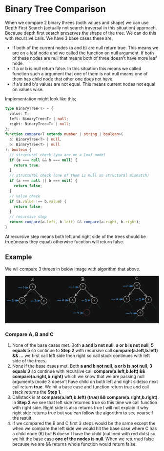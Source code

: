 # Binary Tree Comparison

When we compare 2 binary threes (both values and shape) we can use Depth First Search (actually not search traversal in this situation) approach. Because depth first search preserves the shape of the tree. We can do this with recursive calls. We have 3 base cases these are;

- If both of the current nodes (a and b) are null return true. This means we are on a leaf node and we called the function on null argument. If both of these nodes are null that means both of three doesn't have more leaf node.
- If a or b is null return false. In this situation this means we called function such a argument that one of them is not null means one of them has child node that other one does not have.
- If a's and b's values are not equal. This means current nodes not equal on values wise.

Implementation might look like this;

```ts
type BinaryTree<T> = {
  value: T;
  left: BinaryTree<T> | null;
  right: BinaryTree<T> | null;
};
function compare<T extends number | string | boolean>(
  a: BinaryTree<T> | null,
  b: BinaryTree<T> | null
): boolean {
  // structural check (you are on a leaf node)
  if (a === null && b === null) {
    return true;
  }
  // structural check (one of them is null so structural mismatch)
  if (a === null || b === null) {
    return false;
  }
  // value check
  if (a.value !== b.value) {
    return false;
  }
  // recursive step
  return compare(a.left, b.left) && compare(a.right, b.right);
}
```

At recursive step means both left and right side of the trees should be true(means they equal) otherwise fucntion will return false.

## Example

We wil compare 3 threes in below image with algorithm that above.

![Tree Example](./comparison-example.png)<br>

### Compare A, B and C

1. None of the base cases met. Both <b>a and b not null</b>, <b>a or b is not null</b>, <b>5 equals 5</b> so continue to <b>Step 2</b> with recursive call <b>compare(a.left,b.left) && ...</b> we first call left side then right so call stack continues with left side of the trees.
2. None if the base cases met. Both <b>a and b not null</b>, <b>a or b is not null</b>, <b>3 equals 3</b> so continue with recursive call <b>compare(a.left,b.left) && compare(a.right,b.right)</b> which we know that we are passing null arguments (node 3 doesn't have child on both left and right side)so next call return <b>true</b>. We hit a base case and function return true and call stack returns the <b>Step 1</b>.
3. Callstack is at <b>compare(a.left,b.left) (<i>true</i>) && compare(a.right,b.right)</b>. In <b>Step 2</b> we see that left side returned true so this time we call function with right side. Right side is also returns true I will not explain it why right side returns true but you can follow the algorithm to see yourself the result.
4. If we compared the B and C first 3 steps would be the same except the when we compare the left side we would hit the base case where C has a child node (6) but B doesn't have the child (outlined with red dots) so we hit the base case <b>one of the nodes is null</b>. When we returned false because we are && returns whole function would return false.
